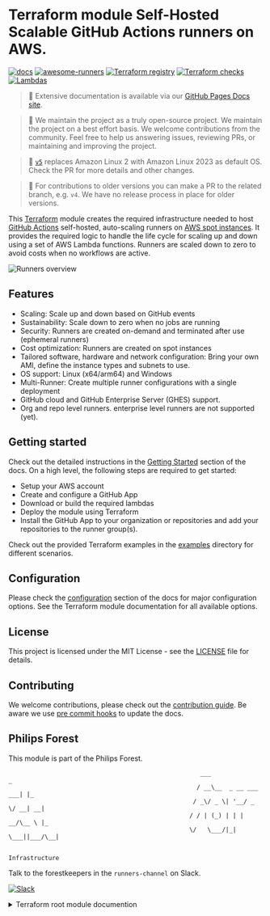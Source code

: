 # Terraform module Self-Hosted Scalable GitHub Actions runners on AWS.

[![docs](https://img.shields.io/badge/docs-runners-blue.svg)](https://philips-labs.github.io/terraform-aws-github-runner) [![awesome-runners](https://img.shields.io/badge/listed%20on-awesome--runners-blue.svg)](https://github.com/jonico/awesome-runners) [![Terraform registry](https://img.shields.io/github/v/release/philips-labs/terraform-aws-github-runner?label=Terraform%20Registry)](https://registry.terraform.io/modules/philips-labs/github-runner/aws/) [![Terraform checks](https://github.com/philips-labs/terraform-aws-github-runner/actions/workflows/terraform.yml/badge.svg)](https://github.com/philips-labs/terraform-aws-github-runner/actions/workflows/terraform.yml) [![Lambdas](https://github.com/philips-labs/terraform-aws-github-runner/actions/workflows/lambda.yml/badge.svg)](https://github.com/philips-labs/terraform-aws-github-runner/actions/workflows/lambda.yml)

> 📄 Extensive documentation is available via our [GitHub Pages Docs site](https://philips-labs.github.io/terraform-aws-github-runner/).

> 📢 We maintain the project as a truly open-source project. We maintain the project on a best effort basis. We welcome contributions from the community. Feel free to help us answering issues, reviewing PRs, or maintaining and improving the project.

> 📢 [`v5`](https://github.com/philips-labs/terraform-aws-github-runner/pull/3552) replaces Amazon Linux 2 with Amazon Linux 2023 as default OS. Check the PR for more details and other changes.

> 📢 For contributions to older versions you can make a PR to the related branch, e.g. `v4`. We have no release process in place for older versions.

This [Terraform](https://www.terraform.io/) module creates the required infrastructure needed to host [GitHub Actions](https://github.com/features/actions) self-hosted, auto-scaling runners on [AWS spot instances](https://aws.amazon.com/ec2/spot/). It provides the required logic to handle the life cycle for scaling up and down using a set of AWS Lambda functions. Runners are scaled down to zero to avoid costs when no workflows are active.

<picture>
  <source media="(prefers-color-scheme: dark)" srcset="docs/assets/runners.dark.png">
  <source media="(prefers-color-scheme: light)" srcset="docs/assets/runners.light.png">
  <img alt="Runners overview" src="docs/assets/runners.light.png">
</picture>

## Features

- Scaling: Scale up and down based on GitHub events
- Sustainability: Scale down to zero when no jobs are running
- Security: Runners are created on-demand and terminated after use (ephemeral runners)
- Cost optimization: Runners are created on spot instances
- Tailored software, hardware and network configuration: Bring your own AMI, define the instance types and subnets to use.
- OS support: Linux (x64/arm64) and Windows
- Multi-Runner: Create multiple runner configurations with a single deployment
- GitHub cloud and GitHub Enterprise Server (GHES) support.
- Org and repo level runners. enterprise level runners are not supported (yet).


## Getting started

Check out the detailed instructions in the [Getting Started](https://philips-labs.github.io/terraform-aws-github-runner/getting-started/) section of the docs. On a high level, the following steps are required to get started:
- Setup your AWS account
- Create and configure a GitHub App
- Download or build the required lambdas
- Deploy the module using Terraform
- Install the GitHub App to your organization or repositories and add your repositories to the runner group(s).

Check out the provided Terraform examples in the [examples](./examples) directory for different scenarios.

## Configuration

Please check the [configuration](https://philips-labs.github.io/terraform-aws-github-runner/configuration/) section of the docs for major configuration options. See the Terraform module documentation for all available options.

## License

This project is licensed under the MIT License - see the [LICENSE](LICENSE.md) file for details.

## Contributing

We welcome contributions, please check out the [contribution guide](CONTRIBUTING.md). Be aware we use [pre commit hooks](https://pre-commit.com/) to update the docs.

## Philips Forest

This module is part of the Philips Forest.

```plain
                                                     ___                   _
                                                    / __\__  _ __ ___  ___| |_
                                                   / _\/ _ \| '__/ _ \/ __| __|
                                                  / / | (_) | | |  __/\__ \ |_
                                                  \/   \___/|_|  \___||___/\__|

                                                                 Infrastructure
```

Talk to the forestkeepers in the `runners-channel` on Slack.

[![Slack](https://img.shields.io/badge/Slack-4A154B?style=for-the-badge&logo=slack&logoColor=white)](https://join.slack.com/t/philips-software/shared_invite/zt-xecw65v5-i1531hGP~mdVwgxLFx7ckg)


<details>
<summary>Terraform root module documention</summary>
<!-- --8<-- [start:mkdocsrunners] -->

<!-- BEGIN_TF_DOCS -->
## Requirements

| Name | Version |
|------|---------|
| <a name="requirement_terraform"></a> [terraform](#requirement\_terraform) | >= 1.3.0 |
| <a name="requirement_aws"></a> [aws](#requirement\_aws) | ~> 5.27 |
| <a name="requirement_random"></a> [random](#requirement\_random) | ~> 3.0 |

## Providers

| Name | Version |
|------|---------|
| <a name="provider_aws"></a> [aws](#provider\_aws) | ~> 5.27 |
| <a name="provider_random"></a> [random](#provider\_random) | ~> 3.0 |

## Modules

| Name | Source | Version |
|------|--------|---------|
| <a name="module_ami_housekeeper"></a> [ami\_housekeeper](#module\_ami\_housekeeper) | ./modules/ami-housekeeper | n/a |
| <a name="module_instance_termination_watcher"></a> [instance\_termination\_watcher](#module\_instance\_termination\_watcher) | ./modules/termination-watcher | n/a |
| <a name="module_runner_binaries"></a> [runner\_binaries](#module\_runner\_binaries) | ./modules/runner-binaries-syncer | n/a |
| <a name="module_runners"></a> [runners](#module\_runners) | ./modules/runners | n/a |
| <a name="module_ssm"></a> [ssm](#module\_ssm) | ./modules/ssm | n/a |
| <a name="module_webhook"></a> [webhook](#module\_webhook) | ./modules/webhook | n/a |

## Resources

| Name | Type |
|------|------|
| [aws_sqs_queue.queued_builds](https://registry.terraform.io/providers/hashicorp/aws/latest/docs/resources/sqs_queue) | resource |
| [aws_sqs_queue.queued_builds_dlq](https://registry.terraform.io/providers/hashicorp/aws/latest/docs/resources/sqs_queue) | resource |
| [aws_sqs_queue_policy.build_queue_dlq_policy](https://registry.terraform.io/providers/hashicorp/aws/latest/docs/resources/sqs_queue_policy) | resource |
| [aws_sqs_queue_policy.build_queue_policy](https://registry.terraform.io/providers/hashicorp/aws/latest/docs/resources/sqs_queue_policy) | resource |
| [random_string.random](https://registry.terraform.io/providers/hashicorp/random/latest/docs/resources/string) | resource |
| [aws_iam_policy_document.deny_unsecure_transport](https://registry.terraform.io/providers/hashicorp/aws/latest/docs/data-sources/iam_policy_document) | data source |

## Inputs

| Name | Description | Type | Default | Required |
|------|-------------|------|---------|:--------:|
| <a name="input_ami_filter"></a> [ami\_filter](#input\_ami\_filter) | Map of lists used to create the AMI filter for the action runner AMI. | `map(list(string))` | <pre>{<br/>  "state": [<br/>    "available"<br/>  ]<br/>}</pre> | no |
| <a name="input_ami_housekeeper_cleanup_config"></a> [ami\_housekeeper\_cleanup\_config](#input\_ami\_housekeeper\_cleanup\_config) | Configuration for AMI cleanup.<br/><br/>    `amiFilters` - Filters to use when searching for AMIs to cleanup. Default filter for images owned by the account and that are available.<br/>    `dryRun` - If true, no AMIs will be deregistered. Default false.<br/>    `launchTemplateNames` - Launch template names to use when searching for AMIs to cleanup. Default no launch templates.<br/>    `maxItems` - The maximum numer of AMI's tha will be queried for cleanup. Default no maximum.<br/>    `minimumDaysOld` - Minimum number of days old an AMI must be to be considered for cleanup. Default 30.<br/>    `ssmParameterNames` - SSM parameter names to use when searching for AMIs to cleanup. This parameter should be set when using SSM to configure the AMI to use. Default no SSM parameters. | <pre>object({<br/>    amiFilters = optional(list(object({<br/>      Name   = string<br/>      Values = list(string)<br/>      })),<br/>      [{<br/>        Name : "state",<br/>        Values : ["available"],<br/>        },<br/>        {<br/>          Name : "image-type",<br/>          Values : ["machine"],<br/>      }]<br/>    )<br/>    dryRun              = optional(bool, false)<br/>    launchTemplateNames = optional(list(string))<br/>    maxItems            = optional(number)<br/>    minimumDaysOld      = optional(number, 30)<br/>    ssmParameterNames   = optional(list(string))<br/>  })</pre> | `{}` | no |
| <a name="input_ami_housekeeper_lambda_s3_key"></a> [ami\_housekeeper\_lambda\_s3\_key](#input\_ami\_housekeeper\_lambda\_s3\_key) | S3 key for syncer lambda function. Required if using S3 bucket to specify lambdas. | `string` | `null` | no |
| <a name="input_ami_housekeeper_lambda_s3_object_version"></a> [ami\_housekeeper\_lambda\_s3\_object\_version](#input\_ami\_housekeeper\_lambda\_s3\_object\_version) | S3 object version for syncer lambda function. Useful if S3 versioning is enabled on source bucket. | `string` | `null` | no |
| <a name="input_ami_housekeeper_lambda_schedule_expression"></a> [ami\_housekeeper\_lambda\_schedule\_expression](#input\_ami\_housekeeper\_lambda\_schedule\_expression) | Scheduler expression for action runner binary syncer. | `string` | `"rate(1 day)"` | no |
| <a name="input_ami_housekeeper_lambda_timeout"></a> [ami\_housekeeper\_lambda\_timeout](#input\_ami\_housekeeper\_lambda\_timeout) | Time out of the lambda in seconds. | `number` | `300` | no |
| <a name="input_ami_housekeeper_lambda_zip"></a> [ami\_housekeeper\_lambda\_zip](#input\_ami\_housekeeper\_lambda\_zip) | File location of the lambda zip file. | `string` | `null` | no |
| <a name="input_ami_id_ssm_parameter_name"></a> [ami\_id\_ssm\_parameter\_name](#input\_ami\_id\_ssm\_parameter\_name) | Externally managed SSM parameter (of data type aws:ec2:image) that contains the AMI ID to launch runner instances from. Overrides ami\_filter | `string` | `null` | no |
| <a name="input_ami_kms_key_arn"></a> [ami\_kms\_key\_arn](#input\_ami\_kms\_key\_arn) | Optional CMK Key ARN to be used to launch an instance from a shared encrypted AMI | `string` | `null` | no |
| <a name="input_ami_owners"></a> [ami\_owners](#input\_ami\_owners) | The list of owners used to select the AMI of action runner instances. | `list(string)` | <pre>[<br/>  "amazon"<br/>]</pre> | no |
| <a name="input_associate_public_ipv4_address"></a> [associate\_public\_ipv4\_address](#input\_associate\_public\_ipv4\_address) | Associate public IPv4 with the runner. Only tested with IPv4 | `bool` | `false` | no |
| <a name="input_aws_partition"></a> [aws\_partition](#input\_aws\_partition) | (optiona) partition in the arn namespace to use if not 'aws' | `string` | `"aws"` | no |
| <a name="input_aws_region"></a> [aws\_region](#input\_aws\_region) | AWS region. | `string` | n/a | yes |
| <a name="input_block_device_mappings"></a> [block\_device\_mappings](#input\_block\_device\_mappings) | The EC2 instance block device configuration. Takes the following keys: `device_name`, `delete_on_termination`, `volume_type`, `volume_size`, `encrypted`, `iops`, `throughput`, `kms_key_id`, `snapshot_id`. | <pre>list(object({<br/>    delete_on_termination = optional(bool, true)<br/>    device_name           = optional(string, "/dev/xvda")<br/>    encrypted             = optional(bool, true)<br/>    iops                  = optional(number)<br/>    kms_key_id            = optional(string)<br/>    snapshot_id           = optional(string)<br/>    throughput            = optional(number)<br/>    volume_size           = number<br/>    volume_type           = optional(string, "gp3")<br/>  }))</pre> | <pre>[<br/>  {<br/>    "volume_size": 30<br/>  }<br/>]</pre> | no |
| <a name="input_cloudwatch_config"></a> [cloudwatch\_config](#input\_cloudwatch\_config) | (optional) Replaces the module's default cloudwatch log config. See https://docs.aws.amazon.com/AmazonCloudWatch/latest/monitoring/CloudWatch-Agent-Configuration-File-Details.html for details. | `string` | `null` | no |
| <a name="input_create_service_linked_role_spot"></a> [create\_service\_linked\_role\_spot](#input\_create\_service\_linked\_role\_spot) | (optional) create the service linked role for spot instances that is required by the scale-up lambda. | `bool` | `false` | no |
| <a name="input_delay_webhook_event"></a> [delay\_webhook\_event](#input\_delay\_webhook\_event) | The number of seconds the event accepted by the webhook is invisible on the queue before the scale up lambda will receive the event. | `number` | `30` | no |
| <a name="input_disable_runner_autoupdate"></a> [disable\_runner\_autoupdate](#input\_disable\_runner\_autoupdate) | Disable the auto update of the github runner agent. Be aware there is a grace period of 30 days, see also the [GitHub article](https://github.blog/changelog/2022-02-01-github-actions-self-hosted-runners-can-now-disable-automatic-updates/) | `bool` | `false` | no |
| <a name="input_enable_ami_housekeeper"></a> [enable\_ami\_housekeeper](#input\_enable\_ami\_housekeeper) | Option to disable the lambda to clean up old AMIs. | `bool` | `false` | no |
| <a name="input_enable_cloudwatch_agent"></a> [enable\_cloudwatch\_agent](#input\_enable\_cloudwatch\_agent) | Enables the cloudwatch agent on the ec2 runner instances. The runner uses a default config that can be overridden via `cloudwatch_config`. | `bool` | `true` | no |
| <a name="input_enable_ephemeral_runners"></a> [enable\_ephemeral\_runners](#input\_enable\_ephemeral\_runners) | Enable ephemeral runners, runners will only be used once. | `bool` | `false` | no |
| <a name="input_enable_event_rule_binaries_syncer"></a> [enable\_event\_rule\_binaries\_syncer](#input\_enable\_event\_rule\_binaries\_syncer) | DEPRECATED: Replaced by `state_event_rule_binaries_syncer`. | `bool` | `null` | no |
| <a name="input_enable_fifo_build_queue"></a> [enable\_fifo\_build\_queue](#input\_enable\_fifo\_build\_queue) | Enable a FIFO queue to keep the order of events received by the webhook. Recommended for repo level runners. | `bool` | `false` | no |
| <a name="input_enable_jit_config"></a> [enable\_jit\_config](#input\_enable\_jit\_config) | Overwrite the default behavior for JIT configuration. By default JIT configuration is enabled for ephemeral runners and disabled for non-ephemeral runners. In case of GHES check first if the JIT config API is avaialbe. In case you upgradeing from 3.x to 4.x you can set `enable_jit_config` to `false` to avoid a breaking change when having your own AMI. | `bool` | `null` | no |
| <a name="input_enable_job_queued_check"></a> [enable\_job\_queued\_check](#input\_enable\_job\_queued\_check) | Only scale if the job event received by the scale up lambda is in the queued state. By default enabled for non ephemeral runners and disabled for ephemeral. Set this variable to overwrite the default behavior. | `bool` | `null` | no |
| <a name="input_enable_managed_runner_security_group"></a> [enable\_managed\_runner\_security\_group](#input\_enable\_managed\_runner\_security\_group) | Enables creation of the default managed security group. Unmanaged security groups can be specified via `runner_additional_security_group_ids`. | `bool` | `true` | no |
| <a name="input_enable_metrics_control_plane"></a> [enable\_metrics\_control\_plane](#input\_enable\_metrics\_control\_plane) | (Experimental) Enable or disable the metrics for the module. Feature can change or renamed without a major release. | `bool` | `null` | no |
| <a name="input_enable_organization_runners"></a> [enable\_organization\_runners](#input\_enable\_organization\_runners) | Register runners to organization, instead of repo level | `bool` | `false` | no |
| <a name="input_enable_runner_binaries_syncer"></a> [enable\_runner\_binaries\_syncer](#input\_enable\_runner\_binaries\_syncer) | Option to disable the lambda to sync GitHub runner distribution, useful when using a pre-build AMI. | `bool` | `true` | no |
| <a name="input_enable_runner_detailed_monitoring"></a> [enable\_runner\_detailed\_monitoring](#input\_enable\_runner\_detailed\_monitoring) | Should detailed monitoring be enabled for the runner. Set this to true if you want to use detailed monitoring. See https://docs.aws.amazon.com/AWSEC2/latest/UserGuide/using-cloudwatch-new.html for details. | `bool` | `false` | no |
| <a name="input_enable_runner_on_demand_failover_for_errors"></a> [enable\_runner\_on\_demand\_failover\_for\_errors](#input\_enable\_runner\_on\_demand\_failover\_for\_errors) | Enable on-demand failover. For example to fall back to on demand when no spot capacity is available the variable can be set to `InsufficientInstanceCapacity`. When not defined the default behavior is to retry later. | `list(string)` | `[]` | no |
| <a name="input_enable_runner_workflow_job_labels_check_all"></a> [enable\_runner\_workflow\_job\_labels\_check\_all](#input\_enable\_runner\_workflow\_job\_labels\_check\_all) | If set to true all labels in the workflow job must match the GitHub labels (os, architecture and `self-hosted`). When false if __any__ label matches it will trigger the webhook. | `bool` | `true` | no |
| <a name="input_enable_ssm_on_runners"></a> [enable\_ssm\_on\_runners](#input\_enable\_ssm\_on\_runners) | Enable to allow access to the runner instances for debugging purposes via SSM. Note that this adds additional permissions to the runner instances. | `bool` | `false` | no |
| <a name="input_enable_user_data_debug_logging_runner"></a> [enable\_user\_data\_debug\_logging\_runner](#input\_enable\_user\_data\_debug\_logging\_runner) | Option to enable debug logging for user-data, this logs all secrets as well. | `bool` | `false` | no |
| <a name="input_enable_userdata"></a> [enable\_userdata](#input\_enable\_userdata) | Should the userdata script be enabled for the runner. Set this to false if you are using your own prebuilt AMI. | `bool` | `true` | no |
| <a name="input_eventbridge"></a> [eventbridge](#input\_eventbridge) | Enable the use of EventBridge by the module. By enabling this feature events will be put on the EventBridge by the webhook instead of directly dispatching to queues for scaling.<br/><br/>    `enable`: Enable the EventBridge feature.<br/>    `accept_events`: List can be used to only allow specific events to be putted on the EventBridge. By default all events, empty list will be be interpreted as all events. | <pre>object({<br/>    enable        = optional(bool, false)<br/>    accept_events = optional(list(string), null)<br/>  })</pre> | `{}` | no |
| <a name="input_ghes_ssl_verify"></a> [ghes\_ssl\_verify](#input\_ghes\_ssl\_verify) | GitHub Enterprise SSL verification. Set to 'false' when custom certificate (chains) is used for GitHub Enterprise Server (insecure). | `bool` | `true` | no |
| <a name="input_ghes_url"></a> [ghes\_url](#input\_ghes\_url) | GitHub Enterprise Server URL. Example: https://github.internal.co - DO NOT SET IF USING PUBLIC GITHUB | `string` | `null` | no |
| <a name="input_github_app"></a> [github\_app](#input\_github\_app) | GitHub app parameters, see your github app. Ensure the key is the base64-encoded `.pem` file (the output of `base64 app.private-key.pem`, not the content of `private-key.pem`). | <pre>object({<br/>    key_base64     = string<br/>    id             = string<br/>    webhook_secret = string<br/>  })</pre> | n/a | yes |
| <a name="input_idle_config"></a> [idle\_config](#input\_idle\_config) | List of time periods, defined as a cron expression, to keep a minimum amount of runners active instead of scaling down to 0. By defining this list you can ensure that in time periods that match the cron expression within 5 seconds a runner is kept idle. | <pre>list(object({<br/>    cron             = string<br/>    timeZone         = string<br/>    idleCount        = number<br/>    evictionStrategy = optional(string, "oldest_first")<br/>  }))</pre> | `[]` | no |
| <a name="input_instance_allocation_strategy"></a> [instance\_allocation\_strategy](#input\_instance\_allocation\_strategy) | The allocation strategy for spot instances. AWS recommends using `price-capacity-optimized` however the AWS default is `lowest-price`. | `string` | `"lowest-price"` | no |
| <a name="input_instance_max_spot_price"></a> [instance\_max\_spot\_price](#input\_instance\_max\_spot\_price) | Max price price for spot instances per hour. This variable will be passed to the create fleet as max spot price for the fleet. | `string` | `null` | no |
| <a name="input_instance_profile_path"></a> [instance\_profile\_path](#input\_instance\_profile\_path) | The path that will be added to the instance\_profile, if not set the environment name will be used. | `string` | `null` | no |
| <a name="input_instance_target_capacity_type"></a> [instance\_target\_capacity\_type](#input\_instance\_target\_capacity\_type) | Default lifecycle used for runner instances, can be either `spot` or `on-demand`. | `string` | `"spot"` | no |
| <a name="input_instance_termination_watcher"></a> [instance\_termination\_watcher](#input\_instance\_termination\_watcher) | Configuration for the instance termination watcher. This feature is Beta, changes will not trigger a major release as long in beta.<br/><br/>`enable`: Enable or disable the spot termination watcher.<br/>'features': Enable or disable features of the termination watcher.<br/>`memory_size`: Memory size linit in MB of the lambda.<br/>`s3_key`: S3 key for syncer lambda function. Required if using S3 bucket to specify lambdas.<br/>`s3_object_version`: S3 object version for syncer lambda function. Useful if S3 versioning is enabled on source bucket.<br/>`timeout`: Time out of the lambda in seconds.<br/>`zip`: File location of the lambda zip file. | <pre>object({<br/>    enable        = optional(bool, false)<br/>    enable_metric = optional(string, null) # deprectaed<br/>    features = optional(object({<br/>      enable_spot_termination_handler              = optional(bool, true)<br/>      enable_spot_termination_notification_watcher = optional(bool, true)<br/>    }), {})<br/>    memory_size       = optional(number, null)<br/>    s3_key            = optional(string, null)<br/>    s3_object_version = optional(string, null)<br/>    timeout           = optional(number, null)<br/>    zip               = optional(string, null)<br/>  })</pre> | `{}` | no |
| <a name="input_instance_types"></a> [instance\_types](#input\_instance\_types) | List of instance types for the action runner. Defaults are based on runner\_os (al2023 for linux and Windows Server Core for win). | `list(string)` | <pre>[<br/>  "m5.large",<br/>  "c5.large"<br/>]</pre> | no |
| <a name="input_job_queue_retention_in_seconds"></a> [job\_queue\_retention\_in\_seconds](#input\_job\_queue\_retention\_in\_seconds) | The number of seconds the job is held in the queue before it is purged. | `number` | `86400` | no |
| <a name="input_job_retry"></a> [job\_retry](#input\_job\_retry) | Experimental! Can be removed / changed without trigger a major release.Configure job retries. The configuration enables job retries (for ephemeral runners). After creating the insances a message will be published to a job retry queue. The job retry check lambda is checking after a delay if the job is queued. If not the message will be published again on the scale-up (build queue). Using this feature can impact the reate limit of the GitHub app.<br/><br/>`enable`: Enable or disable the job retry feature.<br/>`delay_in_seconds`: The delay in seconds before the job retry check lambda will check the job status.<br/>`delay_backoff`: The backoff factor for the delay.<br/>`lambda_memory_size`: Memory size limit in MB for the job retry check lambda.<br/>`lambda_timeout`: Time out of the job retry check lambda in seconds.<br/>`max_attempts`: The maximum number of attempts to retry the job. | <pre>object({<br/>    enable             = optional(bool, false)<br/>    delay_in_seconds   = optional(number, 300)<br/>    delay_backoff      = optional(number, 2)<br/>    lambda_memory_size = optional(number, 256)<br/>    lambda_timeout     = optional(number, 30)<br/>    max_attempts       = optional(number, 1)<br/>  })</pre> | `{}` | no |
| <a name="input_key_name"></a> [key\_name](#input\_key\_name) | Key pair name | `string` | `null` | no |
| <a name="input_kms_key_arn"></a> [kms\_key\_arn](#input\_kms\_key\_arn) | Optional CMK Key ARN to be used for Parameter Store. This key must be in the current account. | `string` | `null` | no |
| <a name="input_lambda_architecture"></a> [lambda\_architecture](#input\_lambda\_architecture) | AWS Lambda architecture. Lambda functions using Graviton processors ('arm64') tend to have better price/performance than 'x86\_64' functions. | `string` | `"arm64"` | no |
| <a name="input_lambda_principals"></a> [lambda\_principals](#input\_lambda\_principals) | (Optional) add extra principals to the role created for execution of the lambda, e.g. for local testing. | <pre>list(object({<br/>    type        = string<br/>    identifiers = list(string)<br/>  }))</pre> | `[]` | no |
| <a name="input_lambda_runtime"></a> [lambda\_runtime](#input\_lambda\_runtime) | AWS Lambda runtime. | `string` | `"nodejs20.x"` | no |
| <a name="input_lambda_s3_bucket"></a> [lambda\_s3\_bucket](#input\_lambda\_s3\_bucket) | S3 bucket from which to specify lambda functions. This is an alternative to providing local files directly. | `string` | `null` | no |
| <a name="input_lambda_security_group_ids"></a> [lambda\_security\_group\_ids](#input\_lambda\_security\_group\_ids) | List of security group IDs associated with the Lambda function. | `list(string)` | `[]` | no |
| <a name="input_lambda_subnet_ids"></a> [lambda\_subnet\_ids](#input\_lambda\_subnet\_ids) | List of subnets in which the action runners will be launched, the subnets needs to be subnets in the `vpc_id`. | `list(string)` | `[]` | no |
| <a name="input_lambda_tags"></a> [lambda\_tags](#input\_lambda\_tags) | Map of tags that will be added to all the lambda function resources. Note these are additional tags to the default tags. | `map(string)` | `{}` | no |
| <a name="input_lambda_tracing_mode"></a> [lambda\_tracing\_mode](#input\_lambda\_tracing\_mode) | DEPRECATED: Replaced by `tracing_config`. | `string` | `null` | no |
| <a name="input_log_level"></a> [log\_level](#input\_log\_level) | Logging level for lambda logging. Valid values are  'silly', 'trace', 'debug', 'info', 'warn', 'error', 'fatal'. | `string` | `"info"` | no |
| <a name="input_logging_kms_key_id"></a> [logging\_kms\_key\_id](#input\_logging\_kms\_key\_id) | Specifies the kms key id to encrypt the logs with. | `string` | `null` | no |
| <a name="input_logging_retention_in_days"></a> [logging\_retention\_in\_days](#input\_logging\_retention\_in\_days) | Specifies the number of days you want to retain log events for the lambda log group. Possible values are: 0, 1, 3, 5, 7, 14, 30, 60, 90, 120, 150, 180, 365, 400, 545, 731, 1827, and 3653. | `number` | `180` | no |
| <a name="input_matcher_config_parameter_store_tier"></a> [matcher\_config\_parameter\_store\_tier](#input\_matcher\_config\_parameter\_store\_tier) | The tier of the parameter store for the matcher configuration. Valid values are `Standard`, and `Advanced`. | `string` | `"Standard"` | no |
| <a name="input_metrics"></a> [metrics](#input\_metrics) | Configuration for metrics created by the module, by default disabled to avoid additional costs. When metrics are enable all metrics are created unless explicit configured otherwise. | <pre>object({<br/>    enable    = optional(bool, false)<br/>    namespace = optional(string, "GitHub Runners")<br/>    metric = optional(object({<br/>      enable_github_app_rate_limit    = optional(bool, true)<br/>      enable_job_retry                = optional(bool, true)<br/>      enable_spot_termination_warning = optional(bool, true)<br/>    }), {})<br/>  })</pre> | `{}` | no |
| <a name="input_metrics_namespace"></a> [metrics\_namespace](#input\_metrics\_namespace) | The namespace for the metrics created by the module. Merics will only be created if explicit enabled. | `string` | `null` | no |
| <a name="input_minimum_running_time_in_minutes"></a> [minimum\_running\_time\_in\_minutes](#input\_minimum\_running\_time\_in\_minutes) | The time an ec2 action runner should be running at minimum before terminated, if not busy. | `number` | `null` | no |
| <a name="input_pool_config"></a> [pool\_config](#input\_pool\_config) | The configuration for updating the pool. The `pool_size` to adjust to by the events triggered by the `schedule_expression`. For example you can configure a cron expression for weekdays to adjust the pool to 10 and another expression for the weekend to adjust the pool to 1. Use `schedule_expression_timezone` to override the schedule time zone (defaults to UTC). | <pre>list(object({<br/>    schedule_expression          = string<br/>    schedule_expression_timezone = optional(string)<br/>    size                         = number<br/>  }))</pre> | `[]` | no |
| <a name="input_pool_lambda_memory_size"></a> [pool\_lambda\_memory\_size](#input\_pool\_lambda\_memory\_size) | Memory size limit for scale-up lambda. | `number` | `512` | no |
| <a name="input_pool_lambda_reserved_concurrent_executions"></a> [pool\_lambda\_reserved\_concurrent\_executions](#input\_pool\_lambda\_reserved\_concurrent\_executions) | Amount of reserved concurrent executions for the scale-up lambda function. A value of 0 disables lambda from being triggered and -1 removes any concurrency limitations. | `number` | `1` | no |
| <a name="input_pool_lambda_timeout"></a> [pool\_lambda\_timeout](#input\_pool\_lambda\_timeout) | Time out for the pool lambda in seconds. | `number` | `60` | no |
| <a name="input_pool_runner_owner"></a> [pool\_runner\_owner](#input\_pool\_runner\_owner) | The pool will deploy runners to the GitHub org ID, set this value to the org to which you want the runners deployed. Repo level is not supported. | `string` | `null` | no |
| <a name="input_prefix"></a> [prefix](#input\_prefix) | The prefix used for naming resources | `string` | `"github-actions"` | no |
| <a name="input_queue_encryption"></a> [queue\_encryption](#input\_queue\_encryption) | Configure how data on queues managed by the modules in ecrypted at REST. Options are encryped via SSE, non encrypted and via KMSS. By default encryptes via SSE is enabled. See for more details the Terraform `aws_sqs_queue` resource https://registry.terraform.io/providers/hashicorp/aws/latest/docs/resources/sqs_queue. | <pre>object({<br/>    kms_data_key_reuse_period_seconds = number<br/>    kms_master_key_id                 = string<br/>    sqs_managed_sse_enabled           = bool<br/>  })</pre> | <pre>{<br/>  "kms_data_key_reuse_period_seconds": null,<br/>  "kms_master_key_id": null,<br/>  "sqs_managed_sse_enabled": true<br/>}</pre> | no |
| <a name="input_redrive_build_queue"></a> [redrive\_build\_queue](#input\_redrive\_build\_queue) | Set options to attach (optional) a dead letter queue to the build queue, the queue between the webhook and the scale up lambda. You have the following options. 1. Disable by setting `enabled` to false. 2. Enable by setting `enabled` to `true`, `maxReceiveCount` to a number of max retries. | <pre>object({<br/>    enabled         = bool<br/>    maxReceiveCount = number<br/>  })</pre> | <pre>{<br/>  "enabled": false,<br/>  "maxReceiveCount": null<br/>}</pre> | no |
| <a name="input_repository_white_list"></a> [repository\_white\_list](#input\_repository\_white\_list) | List of github repository full names (owner/repo\_name) that will be allowed to use the github app. Leave empty for no filtering. | `list(string)` | `[]` | no |
| <a name="input_role_path"></a> [role\_path](#input\_role\_path) | The path that will be added to role path for created roles, if not set the environment name will be used. | `string` | `null` | no |
| <a name="input_role_permissions_boundary"></a> [role\_permissions\_boundary](#input\_role\_permissions\_boundary) | Permissions boundary that will be added to the created roles. | `string` | `null` | no |
| <a name="input_runner_additional_security_group_ids"></a> [runner\_additional\_security\_group\_ids](#input\_runner\_additional\_security\_group\_ids) | (optional) List of additional security groups IDs to apply to the runner. | `list(string)` | `[]` | no |
| <a name="input_runner_architecture"></a> [runner\_architecture](#input\_runner\_architecture) | The platform architecture of the runner instance\_type. | `string` | `"x64"` | no |
| <a name="input_runner_as_root"></a> [runner\_as\_root](#input\_runner\_as\_root) | Run the action runner under the root user. Variable `runner_run_as` will be ignored. | `bool` | `false` | no |
| <a name="input_runner_binaries_s3_logging_bucket"></a> [runner\_binaries\_s3\_logging\_bucket](#input\_runner\_binaries\_s3\_logging\_bucket) | Bucket for action runner distribution bucket access logging. | `string` | `null` | no |
| <a name="input_runner_binaries_s3_logging_bucket_prefix"></a> [runner\_binaries\_s3\_logging\_bucket\_prefix](#input\_runner\_binaries\_s3\_logging\_bucket\_prefix) | Bucket prefix for action runner distribution bucket access logging. | `string` | `null` | no |
| <a name="input_runner_binaries_s3_sse_configuration"></a> [runner\_binaries\_s3\_sse\_configuration](#input\_runner\_binaries\_s3\_sse\_configuration) | Map containing server-side encryption configuration for runner-binaries S3 bucket. | `any` | <pre>{<br/>  "rule": {<br/>    "apply_server_side_encryption_by_default": {<br/>      "sse_algorithm": "AES256"<br/>    }<br/>  }<br/>}</pre> | no |
| <a name="input_runner_binaries_s3_versioning"></a> [runner\_binaries\_s3\_versioning](#input\_runner\_binaries\_s3\_versioning) | Status of S3 versioning for runner-binaries S3 bucket. Once set to Enabled the change cannot be reverted via Terraform! | `string` | `"Disabled"` | no |
| <a name="input_runner_binaries_syncer_lambda_memory_size"></a> [runner\_binaries\_syncer\_lambda\_memory\_size](#input\_runner\_binaries\_syncer\_lambda\_memory\_size) | Memory size limit in MB for binary syncer lambda. | `number` | `256` | no |
| <a name="input_runner_binaries_syncer_lambda_timeout"></a> [runner\_binaries\_syncer\_lambda\_timeout](#input\_runner\_binaries\_syncer\_lambda\_timeout) | Time out of the binaries sync lambda in seconds. | `number` | `300` | no |
| <a name="input_runner_binaries_syncer_lambda_zip"></a> [runner\_binaries\_syncer\_lambda\_zip](#input\_runner\_binaries\_syncer\_lambda\_zip) | File location of the binaries sync lambda zip file. | `string` | `null` | no |
| <a name="input_runner_boot_time_in_minutes"></a> [runner\_boot\_time\_in\_minutes](#input\_runner\_boot\_time\_in\_minutes) | The minimum time for an EC2 runner to boot and register as a runner. | `number` | `5` | no |
| <a name="input_runner_credit_specification"></a> [runner\_credit\_specification](#input\_runner\_credit\_specification) | The credit option for CPU usage of a T instance. Can be unset, "standard" or "unlimited". | `string` | `null` | no |
| <a name="input_runner_ec2_tags"></a> [runner\_ec2\_tags](#input\_runner\_ec2\_tags) | Map of tags that will be added to the launch template instance tag specifications. | `map(string)` | `{}` | no |
| <a name="input_runner_egress_rules"></a> [runner\_egress\_rules](#input\_runner\_egress\_rules) | List of egress rules for the GitHub runner instances. | <pre>list(object({<br/>    cidr_blocks      = list(string)<br/>    ipv6_cidr_blocks = list(string)<br/>    prefix_list_ids  = list(string)<br/>    from_port        = number<br/>    protocol         = string<br/>    security_groups  = list(string)<br/>    self             = bool<br/>    to_port          = number<br/>    description      = string<br/>  }))</pre> | <pre>[<br/>  {<br/>    "cidr_blocks": [<br/>      "0.0.0.0/0"<br/>    ],<br/>    "description": null,<br/>    "from_port": 0,<br/>    "ipv6_cidr_blocks": [<br/>      "::/0"<br/>    ],<br/>    "prefix_list_ids": null,<br/>    "protocol": "-1",<br/>    "security_groups": null,<br/>    "self": null,<br/>    "to_port": 0<br/>  }<br/>]</pre> | no |
| <a name="input_runner_extra_labels"></a> [runner\_extra\_labels](#input\_runner\_extra\_labels) | Extra (custom) labels for the runners (GitHub). Labels checks on the webhook can be enforced by setting `enable_runner_workflow_job_labels_check_all`. GitHub read-only labels should not be provided. | `list(string)` | `[]` | no |
| <a name="input_runner_group_name"></a> [runner\_group\_name](#input\_runner\_group\_name) | Name of the runner group. | `string` | `"Default"` | no |
| <a name="input_runner_iam_role_managed_policy_arns"></a> [runner\_iam\_role\_managed\_policy\_arns](#input\_runner\_iam\_role\_managed\_policy\_arns) | Attach AWS or customer-managed IAM policies (by ARN) to the runner IAM role | `list(string)` | `[]` | no |
| <a name="input_runner_log_files"></a> [runner\_log\_files](#input\_runner\_log\_files) | (optional) Replaces the module default cloudwatch log config. See https://docs.aws.amazon.com/AmazonCloudWatch/latest/monitoring/CloudWatch-Agent-Configuration-File-Details.html for details. | <pre>list(object({<br/>    log_group_name   = string<br/>    prefix_log_group = bool<br/>    file_path        = string<br/>    log_stream_name  = string<br/>  }))</pre> | `null` | no |
| <a name="input_runner_metadata_options"></a> [runner\_metadata\_options](#input\_runner\_metadata\_options) | Metadata options for the ec2 runner instances. By default, the module uses metadata tags for bootstrapping the runner, only disable `instance_metadata_tags` when using custom scripts for starting the runner. | `map(any)` | <pre>{<br/>  "http_endpoint": "enabled",<br/>  "http_put_response_hop_limit": 1,<br/>  "http_tokens": "required",<br/>  "instance_metadata_tags": "enabled"<br/>}</pre> | no |
| <a name="input_runner_name_prefix"></a> [runner\_name\_prefix](#input\_runner\_name\_prefix) | The prefix used for the GitHub runner name. The prefix will be used in the default start script to prefix the instance name when register the runner in GitHub. The value is availabe via an EC2 tag 'ghr:runner\_name\_prefix'. | `string` | `""` | no |
| <a name="input_runner_os"></a> [runner\_os](#input\_runner\_os) | The EC2 Operating System type to use for action runner instances (linux,windows). | `string` | `"linux"` | no |
| <a name="input_runner_run_as"></a> [runner\_run\_as](#input\_runner\_run\_as) | Run the GitHub actions agent as user. | `string` | `"ec2-user"` | no |
| <a name="input_runners_ebs_optimized"></a> [runners\_ebs\_optimized](#input\_runners\_ebs\_optimized) | Enable EBS optimization for the runner instances. | `bool` | `false` | no |
| <a name="input_runners_lambda_s3_key"></a> [runners\_lambda\_s3\_key](#input\_runners\_lambda\_s3\_key) | S3 key for runners lambda function. Required if using S3 bucket to specify lambdas. | `string` | `null` | no |
| <a name="input_runners_lambda_s3_object_version"></a> [runners\_lambda\_s3\_object\_version](#input\_runners\_lambda\_s3\_object\_version) | S3 object version for runners lambda function. Useful if S3 versioning is enabled on source bucket. | `string` | `null` | no |
| <a name="input_runners_lambda_zip"></a> [runners\_lambda\_zip](#input\_runners\_lambda\_zip) | File location of the lambda zip file for scaling runners. | `string` | `null` | no |
| <a name="input_runners_maximum_count"></a> [runners\_maximum\_count](#input\_runners\_maximum\_count) | The maximum number of runners that will be created. | `number` | `3` | no |
| <a name="input_runners_scale_down_lambda_memory_size"></a> [runners\_scale\_down\_lambda\_memory\_size](#input\_runners\_scale\_down\_lambda\_memory\_size) | Memory size limit in MB for scale-down lambda. | `number` | `512` | no |
| <a name="input_runners_scale_down_lambda_timeout"></a> [runners\_scale\_down\_lambda\_timeout](#input\_runners\_scale\_down\_lambda\_timeout) | Time out for the scale down lambda in seconds. | `number` | `60` | no |
| <a name="input_runners_scale_up_Lambda_memory_size"></a> [runners\_scale\_up\_Lambda\_memory\_size](#input\_runners\_scale\_up\_Lambda\_memory\_size) | Memory size limit in MB for scale-up lambda. | `number` | `null` | no |
| <a name="input_runners_scale_up_lambda_memory_size"></a> [runners\_scale\_up\_lambda\_memory\_size](#input\_runners\_scale\_up\_lambda\_memory\_size) | Memory size limit in MB for scale-up lambda. | `number` | `512` | no |
| <a name="input_runners_scale_up_lambda_timeout"></a> [runners\_scale\_up\_lambda\_timeout](#input\_runners\_scale\_up\_lambda\_timeout) | Time out for the scale up lambda in seconds. | `number` | `30` | no |
| <a name="input_runners_ssm_housekeeper"></a> [runners\_ssm\_housekeeper](#input\_runners\_ssm\_housekeeper) | Configuration for the SSM housekeeper lambda. This lambda deletes token / JIT config from SSM.<br/><br/>  `schedule_expression`: is used to configure the schedule for the lambda.<br/>  `enabled`: enable or disable the lambda trigger via the EventBridge.<br/>  `lambda_memory_size`: lambda memery size limit.<br/>  `lambda_timeout`: timeout for the lambda in seconds.<br/>  `config`: configuration for the lambda function. Token path will be read by default from the module. | <pre>object({<br/>    schedule_expression = optional(string, "rate(1 day)")<br/>    enabled             = optional(bool, true)<br/>    lambda_memory_size  = optional(number, 512)<br/>    lambda_timeout      = optional(number, 60)<br/>    config = object({<br/>      tokenPath      = optional(string)<br/>      minimumDaysOld = optional(number, 1)<br/>      dryRun         = optional(bool, false)<br/>    })<br/>  })</pre> | <pre>{<br/>  "config": {}<br/>}</pre> | no |
| <a name="input_scale_down_schedule_expression"></a> [scale\_down\_schedule\_expression](#input\_scale\_down\_schedule\_expression) | Scheduler expression to check every x for scale down. | `string` | `"cron(*/5 * * * ? *)"` | no |
| <a name="input_scale_up_reserved_concurrent_executions"></a> [scale\_up\_reserved\_concurrent\_executions](#input\_scale\_up\_reserved\_concurrent\_executions) | Amount of reserved concurrent executions for the scale-up lambda function. A value of 0 disables lambda from being triggered and -1 removes any concurrency limitations. | `number` | `1` | no |
| <a name="input_ssm_paths"></a> [ssm\_paths](#input\_ssm\_paths) | The root path used in SSM to store configuration and secrets. | <pre>object({<br/>    root       = optional(string, "github-action-runners")<br/>    app        = optional(string, "app")<br/>    runners    = optional(string, "runners")<br/>    webhook    = optional(string, "webhook")<br/>    use_prefix = optional(bool, true)<br/>  })</pre> | `{}` | no |
| <a name="input_state_event_rule_binaries_syncer"></a> [state\_event\_rule\_binaries\_syncer](#input\_state\_event\_rule\_binaries\_syncer) | Option to disable EventBridge Lambda trigger for the binary syncer, useful to stop automatic updates of binary distribution | `string` | `"ENABLED"` | no |
| <a name="input_subnet_ids"></a> [subnet\_ids](#input\_subnet\_ids) | List of subnets in which the action runner instances will be launched. The subnets need to exist in the configured VPC (`vpc_id`), and must reside in different availability zones (see https://github.com/philips-labs/terraform-aws-github-runner/issues/2904) | `list(string)` | n/a | yes |
| <a name="input_syncer_lambda_s3_key"></a> [syncer\_lambda\_s3\_key](#input\_syncer\_lambda\_s3\_key) | S3 key for syncer lambda function. Required if using an S3 bucket to specify lambdas. | `string` | `null` | no |
| <a name="input_syncer_lambda_s3_object_version"></a> [syncer\_lambda\_s3\_object\_version](#input\_syncer\_lambda\_s3\_object\_version) | S3 object version for syncer lambda function. Useful if S3 versioning is enabled on source bucket. | `string` | `null` | no |
| <a name="input_tags"></a> [tags](#input\_tags) | Map of tags that will be added to created resources. By default resources will be tagged with name and environment. | `map(string)` | `{}` | no |
| <a name="input_tracing_config"></a> [tracing\_config](#input\_tracing\_config) | Configuration for lambda tracing. | <pre>object({<br/>    mode                  = optional(string, null)<br/>    capture_http_requests = optional(bool, false)<br/>    capture_error         = optional(bool, false)<br/>  })</pre> | `{}` | no |
| <a name="input_userdata_content"></a> [userdata\_content](#input\_userdata\_content) | Alternative user-data content, replacing the templated one. By providing your own user\_data you have to take care of installing all required software, including the action runner and registering the runner.  Be-aware configuration paramaters in SSM as well as tags are treated as internals. Changes will not trigger a breaking release. | `string` | `null` | no |
| <a name="input_userdata_post_install"></a> [userdata\_post\_install](#input\_userdata\_post\_install) | Script to be ran after the GitHub Actions runner is installed on the EC2 instances | `string` | `""` | no |
| <a name="input_userdata_pre_install"></a> [userdata\_pre\_install](#input\_userdata\_pre\_install) | Script to be ran before the GitHub Actions runner is installed on the EC2 instances | `string` | `""` | no |
| <a name="input_userdata_template"></a> [userdata\_template](#input\_userdata\_template) | Alternative user-data template file path, replacing the default template. By providing your own user\_data you have to take care of installing all required software, including the action runner. Variables userdata\_pre/post\_install are ignored. | `string` | `null` | no |
| <a name="input_vpc_id"></a> [vpc\_id](#input\_vpc\_id) | The VPC for security groups of the action runners. | `string` | n/a | yes |
| <a name="input_webhook_lambda_apigateway_access_log_settings"></a> [webhook\_lambda\_apigateway\_access\_log\_settings](#input\_webhook\_lambda\_apigateway\_access\_log\_settings) | Access log settings for webhook API gateway. | <pre>object({<br/>    destination_arn = string<br/>    format          = string<br/>  })</pre> | `null` | no |
| <a name="input_webhook_lambda_memory_size"></a> [webhook\_lambda\_memory\_size](#input\_webhook\_lambda\_memory\_size) | Memory size limit in MB for webhook lambda in. | `number` | `256` | no |
| <a name="input_webhook_lambda_s3_key"></a> [webhook\_lambda\_s3\_key](#input\_webhook\_lambda\_s3\_key) | S3 key for webhook lambda function. Required if using S3 bucket to specify lambdas. | `string` | `null` | no |
| <a name="input_webhook_lambda_s3_object_version"></a> [webhook\_lambda\_s3\_object\_version](#input\_webhook\_lambda\_s3\_object\_version) | S3 object version for webhook lambda function. Useful if S3 versioning is enabled on source bucket. | `string` | `null` | no |
| <a name="input_webhook_lambda_timeout"></a> [webhook\_lambda\_timeout](#input\_webhook\_lambda\_timeout) | Time out of the webhook lambda in seconds. | `number` | `10` | no |
| <a name="input_webhook_lambda_zip"></a> [webhook\_lambda\_zip](#input\_webhook\_lambda\_zip) | File location of the webhook lambda zip file. | `string` | `null` | no |

## Outputs

| Name | Description |
|------|-------------|
| <a name="output_binaries_syncer"></a> [binaries\_syncer](#output\_binaries\_syncer) | n/a |
| <a name="output_instance_termination_handler"></a> [instance\_termination\_handler](#output\_instance\_termination\_handler) | n/a |
| <a name="output_instance_termination_watcher"></a> [instance\_termination\_watcher](#output\_instance\_termination\_watcher) | n/a |
| <a name="output_queues"></a> [queues](#output\_queues) | SQS queues. |
| <a name="output_runners"></a> [runners](#output\_runners) | n/a |
| <a name="output_ssm_parameters"></a> [ssm\_parameters](#output\_ssm\_parameters) | n/a |
| <a name="output_webhook"></a> [webhook](#output\_webhook) | n/a |
<!-- END_TF_DOCS -->
<!-- --8<-- [end:mkdocsrunners] -->

</details>
